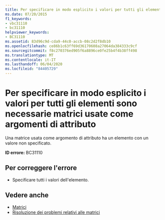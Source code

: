 ```yaml
---
title: Per specificare in modo esplicito i valori per tutti gli elementi sono necessarie matrici usate come argomenti di attributo
ms.date: 07/20/2015
f1_keywords:
- vbc31110
- bc31110
helpviewer_keywords:
- BC31110
ms.assetid: 83d96c9d-cda9-44c0-accb-08c2d2f8db10
ms.openlocfilehash: ce86b1c63ff69d36170608a27064da384333c9cf
ms.sourcegitcommit: f8c270376ed905f6a8896ce0fe25b4f4b38ff498
ms.translationtype: MT
ms.contentlocale: it-IT
ms.lasthandoff: 06/04/2020
ms.locfileid: "84405729"
---
```

# <a name="arrays-used-as-attribute-arguments-are-required-to-explicitly-specify-values-for-all-elements"></a>Per specificare in modo esplicito i valori per tutti gli elementi sono necessarie matrici usate come argomenti di attributo
Una matrice usata come argomento di attributo ha un elemento con un valore non specificato.  
  
 **ID errore:** BC31110  
  
## <a name="to-correct-this-error"></a>Per correggere l'errore  
  
- Specificare tutti i valori dell'elemento.  
  
## <a name="see-also"></a>Vedere anche

- [Matrici](../programming-guide/language-features/arrays/index.md)
- [Risoluzione dei problemi relativi alle matrici](../programming-guide/language-features/arrays/troubleshooting-arrays.md)
